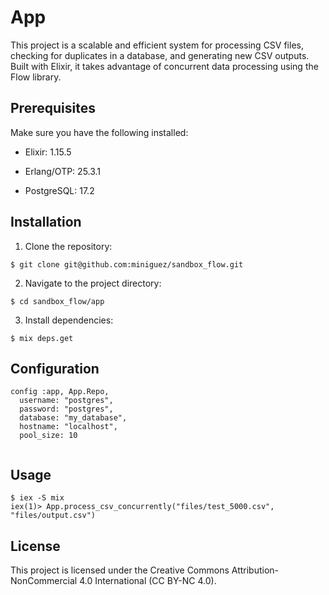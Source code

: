# App

This project is a scalable and efficient system for processing CSV files, checking for duplicates in a database, and generating new CSV outputs. Built with Elixir, it takes advantage of concurrent data processing using the Flow library.

## Prerequisites

Make sure you have the following installed:

* Elixir: 1.15.5

* Erlang/OTP: 25.3.1

* PostgreSQL: 17.2

## Installation
1. Clone the repository:
```
$ git clone git@github.com:miniguez/sandbox_flow.git
```

2. Navigate to the project directory:

```
$ cd sandbox_flow/app
```

3. Install dependencies:

```
$ mix deps.get
```

## Configuration

```
config :app, App.Repo,
  username: "postgres",
  password: "postgres",
  database: "my_database",
  hostname: "localhost",
  pool_size: 10
  
```

## Usage

```
$ iex -S mix
iex(1)> App.process_csv_concurrently("files/test_5000.csv", "files/output.csv")
```

## License

This project is licensed under the Creative Commons Attribution-NonCommercial 4.0 International (CC BY-NC 4.0).

